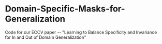 # Domain-Specific-Masks-for-Generalization
Code for our ECCV paper -- "Learning to Balance Specificity and Invariance for In and Out of Domain Generalization"
